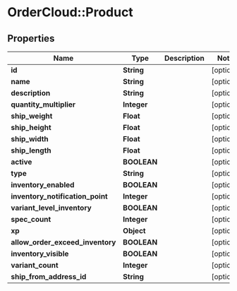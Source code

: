 # OrderCloud::Product

## Properties
Name | Type | Description | Notes
------------ | ------------- | ------------- | -------------
**id** | **String** |  | [optional] 
**name** | **String** |  | [optional] 
**description** | **String** |  | [optional] 
**quantity_multiplier** | **Integer** |  | [optional] 
**ship_weight** | **Float** |  | [optional] 
**ship_height** | **Float** |  | [optional] 
**ship_width** | **Float** |  | [optional] 
**ship_length** | **Float** |  | [optional] 
**active** | **BOOLEAN** |  | [optional] 
**type** | **String** |  | [optional] 
**inventory_enabled** | **BOOLEAN** |  | [optional] 
**inventory_notification_point** | **Integer** |  | [optional] 
**variant_level_inventory** | **BOOLEAN** |  | [optional] 
**spec_count** | **Integer** |  | [optional] 
**xp** | **Object** |  | [optional] 
**allow_order_exceed_inventory** | **BOOLEAN** |  | [optional] 
**inventory_visible** | **BOOLEAN** |  | [optional] 
**variant_count** | **Integer** |  | [optional] 
**ship_from_address_id** | **String** |  | [optional] 


